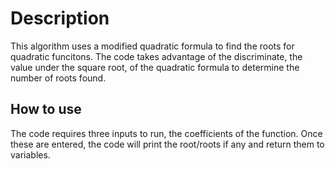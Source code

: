 # Description
This algorithm uses a modified quadratic formula to find the roots for quadratic funcitons. The code takes advantage of the discriminate, the value under the square root, of the quadratic formula to determine the number of roots found.
## How to use
The code requires three inputs to run, the coefficients of the function. Once these are entered, the code will print the root/roots if any and return them to variables.
